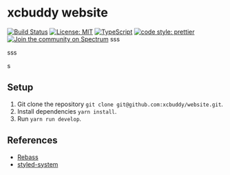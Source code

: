 # xcbuddy website

[![Build Status](https://travis-ci.org/xcbuddy/website.svg?branch=master)](https://travis-ci.org/xcbuddy/website)
[![License: MIT](https://img.shields.io/badge/License-MIT-yellow.svg)](https://opensource.org/licenses/MIT)
[![TypeScript](https://badges.frapsoft.com/typescript/love/typescript.svg?v=101)](https://github.com/ellerbrock/typescript-badges/)
[![code style: prettier](https://img.shields.io/badge/code_style-prettier-ff69b4.svg?style=flat-square)](https://github.com/prettier/prettier)
[![Join the community on Spectrum](https://withspectrum.github.io/badge/badge.svg)](https://spectrum.chat/xcbuddy)
sss

sss

s

## Setup

1.  Git clone the repository `git clone git@github.com:xcbuddy/website.git`.
2.  Install dependencies `yarn install`.
3.  Run `yarn run develop`.

## References

* [Rebass](http://jxnblk.com/rebass/)
* [styled-system](https://github.com/jxnblk/styled-system)
